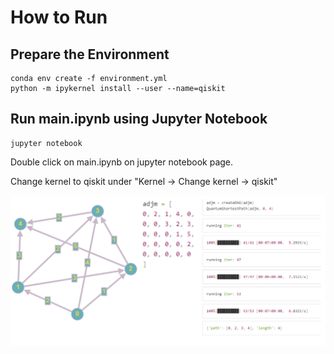 # How to Run

## Prepare the Environment
```
conda env create -f environment.yml
python -m ipykernel install --user --name=qiskit
```

## Run main.ipynb using Jupyter Notebook
```
jupyter notebook
```
Double click on main.ipynb on jupyter notebook page.

Change kernel to qiskit under "Kernel -> Change kernel -> qiskit"

![alt text](https://github.com/CodyNing/QuantumShortestPath/raw/main/demo.png)
